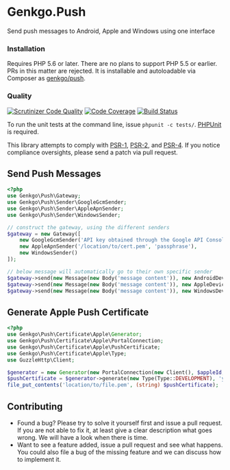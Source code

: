 # Genkgo.Push
Send push messages to Android, Apple and Windows using one interface 

### Installation

Requires PHP 5.6 or later. There are no plans to support PHP 5.5 or earlier. PRs in this matter are rejected. It is installable and autoloadable via Composer as [genkgo/push](https://packagist.org/packages/genkgo/push).

### Quality

[![Scrutinizer Code Quality](https://scrutinizer-ci.com/g/genkgo/push/badges/quality-score.png?b=master)](https://scrutinizer-ci.com/g/genkgo/push/?branch=master)
[![Code Coverage](https://scrutinizer-ci.com/g/genkgo/push/badges/coverage.png?b=master)](https://scrutinizer-ci.com/g/genkgo/push/?branch=master)
[![Build Status](https://travis-ci.org/genkgo/push.png?branch=master)](https://travis-ci.org/genkgo/push)

To run the unit tests at the command line, issue `phpunit -c tests/`. [PHPUnit](http://phpunit.de/manual/) is required.

This library attempts to comply with [PSR-1][], [PSR-2][], and [PSR-4][]. If
you notice compliance oversights, please send a patch via pull request.

[PSR-1]: https://github.com/php-fig/fig-standards/blob/master/accepted/PSR-1-basic-coding-standard.md
[PSR-2]: https://github.com/php-fig/fig-standards/blob/master/accepted/PSR-2-coding-style-guide.md
[PSR-4]: https://github.com/php-fig/fig-standards/blob/master/accepted/PSR-4-autoloader.md

## Send Push Messages


```php
<?php
use Genkgo\Push\Gateway;
use Genkgo\Push\Sender\GoogleGcmSender;
use Genkgo\Push\Sender\AppleApnSender;
use Genkgo\Push\Sender\WindowsSender;

// construct the gateway, using the different senders
$gateway = new Gateway([
    new GoogleGcmSender('API key obtained through the Google API Console'),
    new AppleApnSender('/location/to/cert.pem', 'passphrase'),
    new WindowsSender()
]);

// below message will automatically go to their own specific sender
$gateway->send(new Message(new Body('message content')), new AndroidDeviceRecipient('token'));
$gateway->send(new Message(new Body('message content')), new AppleDeviceRecipient('token'));
$gateway->send(new Message(new Body('message content')), new WindowsDeviceRecipient('token'));
```

## Generate Apple Push Certificate


```php
<?php
use Genkgo\Push\Certificate\Apple\Generator;
use Genkgo\Push\Certificate\Apple\PortalConnection;
use Genkgo\Push\Certificate\Apple\PushCertificate;
use Genkgo\Push\Certificate\Apple\Type;
use GuzzleHttp\Client;

$generator = new Generator(new PortalConnection(new Client(), $appleId, $password, $teamId));
$pushCertificate = $generator->generate(new Type(Type::DEVELOPMENT), 'your app identifier');
file_put_contents('location/to/file.pem', (string) $pushCertificate);
```

## Contributing

- Found a bug? Please try to solve it yourself first and issue a pull request. If you are not able to fix it, at least
  give a clear description what goes wrong. We will have a look when there is time.
- Want to see a feature added, issue a pull request and see what happens. You could also file a bug of the missing
  feature and we can discuss how to implement it.

